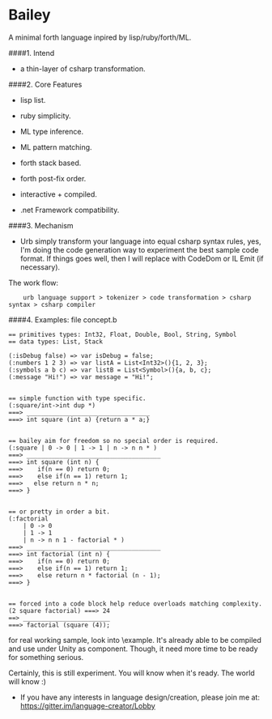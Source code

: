 # Bailey
A minimal forth language inpired by lisp/ruby/forth/ML.

####1. Intend
 - a thin-layer of csharp transformation.
 
####2. Core Features
 - lisp list.
 
 - ruby simplicity.
 
 - ML type inference.
 - ML pattern matching.
 
 - forth stack based.
 - forth post-fix order.
 
 - interactive + compiled.
 - .net Framework compatibility.

####3. Mechanism
   
   - Urb simply transform your language into equal csharp syntax rules, yes, I'm doing the code generation way to experiment the best sample code format. If things goes well, then I will replace with CodeDom or IL Emit (if necessary).

The work flow:

        urb language support > tokenizer > code transformation > csharp syntax > csharp compiler

####4. Examples: file concept.b

    == primitives types: Int32, Float, Double, Bool, String, Symbol
    == data types: List, Stack

    (:isDebug false) => var isDebug = false;
    (:numbers 1 2 3) => var listA = List<Int32>(){1, 2, 3};
    (:symbols a b c) => var listB = List<Symbol>(){a, b, c};
    (:message "Hi!") => var message = "Hi!"; 


    == simple function with type specific.
    (:square/int->int dup *) 
    ===> __________________________________
    ===> int square (int a) {return a * a;}


    == bailey aim for freedom so no special order is required.
    (:square | 0 -> 0 | 1 -> 1 | n -> n n * )
    ===> _____________________________________
    ===> int square (int n) {
    ===>    if(n == 0) return 0; 
    ===>    else if(n == 1) return 1; 
    ===>   else return n * n;
    ===> }


    == or pretty in order a bit.
    (:factorial 
        | 0 -> 0
        | 1 -> 1 
        | n -> n n 1 - factorial * )
    ===> _____________________________________
    ===> int factorial (int n) { 
    ===>    if(n == 0) return 0; 
    ===>    else if(n == 1) return 1; 
    ===>    else return n * factorial (n - 1); 
    ===> }


    == forced into a code block help reduce overloads matching complexity.
    (2 square factorial) ===> 24 
    ==> ________________________
    ===> factorial (square (4));

for real working sample, look into \example. 
It's already able to be compiled and use under Unity as component. 
Though, it need more time to be ready for something serious.

Certainly, this is still experiment.
 You will know when it's ready. 
 The world will know :)
 
 * If you have any interests in language design/creation, please join me at: https://gitter.im/language-creator/Lobby
